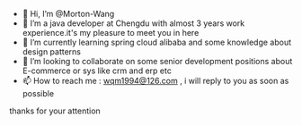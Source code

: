 - 👋 Hi, I’m @Morton-Wang
- 👀 I’m a java developer at Chengdu with almost 3 years work experience.it's my pleasure to meet you in here
- 🌱 I’m currently learning spring cloud alibaba and some knowledge about design patterns
- 💞️ I’m looking to collaborate on some senior development positions about E-commerce or sys like crm and erp etc
- 📫 How to reach me : wqm1994@126.com , i will reply to you as soon as possible 

thanks for your attention

<!---
Morton-Wang/Morton-Wang is a ✨ special ✨ repository because its `README.md` (this file) appears on your GitHub profile.
You can click the Preview link to take a look at your changes.
--->
